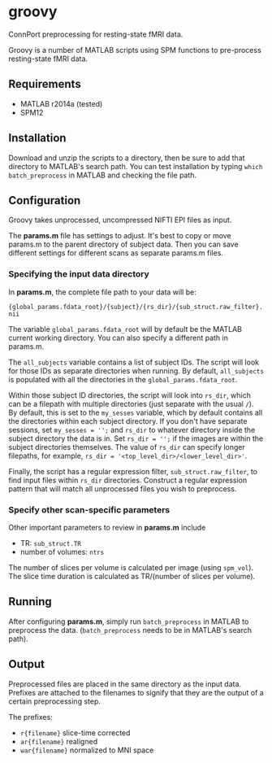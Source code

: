 # groovy
ConnPort preprocessing for resting-state fMRI data.

Groovy is a number of MATLAB scripts using SPM functions to pre-process
resting-state fMRI data.

## Requirements
* MATLAB r2014a (tested)
* SPM12

## Installation
Download and unzip the scripts to a directory, then be sure to add that 
directory to MATLAB's search path. You can test installation by typing 
`which batch_preprocess` in MATLAB and checking the file path.

## Configuration
Groovy takes unprocessed, uncompressed NIFTI EPI files as input.

The **params.m** file has settings to adjust. It's best to copy or move
params.m to the parent directory of subject data. Then you can save
different settings for different scans as separate params.m files.

### Specifying the input data directory
In **params.m**, the complete file path to your data will be:

`{global_params.fdata_root}/{subject}/{rs_dir}/{sub_struct.raw_filter}.nii`

The variable `global_params.fdata_root` will by default be the MATLAB current 
working directory. You can also specify a different path in params.m.

The `all_subjects` variable contains a list of subject IDs. The script will
look for those IDs as separate directories when running. By default,
`all_subjects` is populated with all the directories in the 
`global_params.fdata_root`.

Within those subject ID directories, the script will look into `rs_dir`, which
can be a filepath with multiple directories (just separate with the usual `/`).
By default, this is set to the `my_sesses` variable, which by default contains
all the directories within each subject directory. If you don't have separate
sessions, set `my_sesses = '';` and `rs_dir` to whatever directory inside the
subject directory the data is in. Set `rs_dir = '';` if the images are within
the subject directories themselves. The value of `rs_dir` can specify longer
filepaths, for example, `rs_dir = '<top_level_dir>/<lower_level_dir>'`.

Finally, the script has a regular expression filter, `sub_struct.raw_filter`, 
to find input files within `rs_dir` directories. Construct a regular expression
pattern that will match all unprocessed files you wish to preprocess.

### Specify other scan-specific parameters
Other important parameters to review in **params.m** include
* TR: `sub_struct.TR`
* number of volumes: `ntrs`

The number of slices per volume is calculated per image (using `spm_vol`). The
slice time duration is calculated as TR/(number of slices per volume).

## Running
After configuring **params.m**, simply run `batch_preprocess` in MATLAB to 
preprocess the data. (`batch_preprocess` needs to be in MATLAB's search 
path).

## Output
Preprocessed files are placed in the same directory as the input data. Prefixes
are attached to the filenames to signify that they are the output of a certain
preprocessing step.

The prefixes:
* `r{filename}` slice-time corrected
* `ar{filename}` realigned
* `war{filename}` normalized to MNI space
